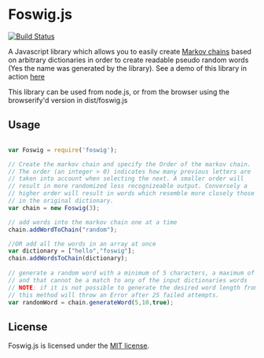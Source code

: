 # Foswig.js

[![Build Status](https://travis-ci.org/mrsharpoblunto/foswig.js.svg?branch=master)](https://travis-ci.org/mrsharpoblunto/foswig.js)

A Javascript library which allows you to easily create [Markov chains](http://en.wikipedia.org/wiki/Markov_chain) based on arbitrary dictionaries in order to create readable pseudo random words (Yes the name was generated by the library). See a demo of this library in action [here](http://mrsharpoblunto.github.io/foswig.js/)

This library can be used from node.js, or from the browser using the browserify'd version in dist/foswig.js

## Usage

```Javascript

var Foswig = require('foswig');

// Create the markov chain and specify the Order of the markov chain.
// The order (an integer > 0) indicates how many previous letters are 
// taken into account when selecting the next. A smaller order will
// result in more randomized less recognizeable output. Conversely a
// higher order will result in words which resemble more closely those
// in the original dictionary.
var chain = new Foswig(3);

// add words into the markov chain one at a time
chain.addWordToChain("random");

//OR add all the words in an array at once
var dictionary = ["hello","foswig"];
chain.addWordsToChain(dictionary);
  
// generate a random word with a minimum of 5 characters, a maximum of 10 letters, 
// and that cannot be a match to any of the input dictionaries words
// NOTE: if it is not possible to generate the desired word length from the input dictionary, then
// this method will throw an Error after 25 failed attempts.
var randomWord = chain.generateWord(5,10,true);
```

## License

Foswig.js is licensed under the [MIT license](https://github.com/mrsharpoblunto/foswig.js/blob/master/LICENSE).

